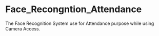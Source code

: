 # Face_Recongntion_Attendance
The Face Recognition System use for Attendance purpose while using Camera Access. 

